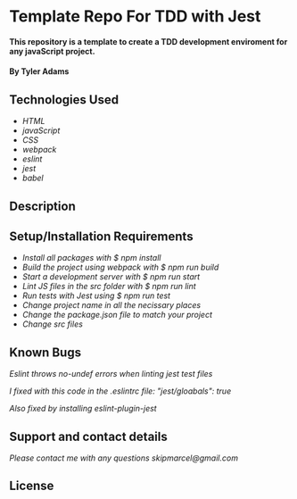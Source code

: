 # Template Repo For TDD with Jest

#### This repository is a template to create a TDD development enviroment for any javaScript project.

#### By Tyler Adams

## Technologies Used

- _HTML_
- _javaScript_
- _CSS_
- _webpack_
- _eslint_
- _jest_
- _babel_

## Description

## Setup/Installation Requirements

- _Install all packages with $ npm install_
- _Build the project using webpack with $ npm run build_
- _Start a development server with $ npm run start_
- _Lint JS files in the src folder with $ npm run lint_
- _Run tests with Jest using $ npm run test_
- _Change project name in all the necissary places_
- _Change the package.json file to match your project_
- _Change src files_

## Known Bugs

_Eslint throws no-undef errors when linting jest test files_

_I fixed with this code in the .eslintrc file: "jest/gloabals": true_

_Also fixed by installing eslint-plugin-jest_

## Support and contact details

_Please contact me with any questions skipmarcel@gmail.com_

## License
